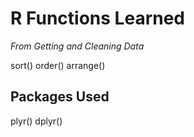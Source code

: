 # R Functions Learned
*From Getting and Cleaning Data*

  sort()
  order()
  arrange()


## Packages Used
  plyr()
  dplyr()
  

